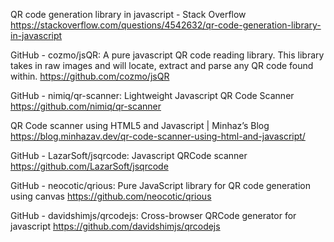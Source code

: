 QR code generation library in javascript - Stack Overflow
https://stackoverflow.com/questions/4542632/qr-code-generation-library-in-javascript

GitHub - cozmo/jsQR: A pure javascript QR code reading library. This library takes in raw images and will locate, extract and parse any QR code found within.
https://github.com/cozmo/jsQR

GitHub - nimiq/qr-scanner: Lightweight Javascript QR Code Scanner
https://github.com/nimiq/qr-scanner

QR Code scanner using HTML5 and Javascript | Minhaz’s Blog
https://blog.minhazav.dev/qr-code-scanner-using-html-and-javascript/

GitHub - LazarSoft/jsqrcode: Javascript QRCode scanner
https://github.com/LazarSoft/jsqrcode

GitHub - neocotic/qrious: Pure JavaScript library for QR code generation using canvas
https://github.com/neocotic/qrious

GitHub - davidshimjs/qrcodejs: Cross-browser QRCode generator for javascript
https://github.com/davidshimjs/qrcodejs
